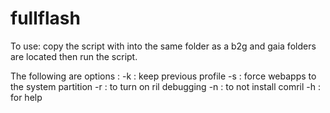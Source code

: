 fullflash
=========
To use: 
copy the script with into the same folder as a b2g and gaia folders are located then run the script.

The following are options : 
-k : keep previous profile
-s : force webapps to the system partition
-r : to turn on ril debugging
-n : to not install comril
-h : for help
